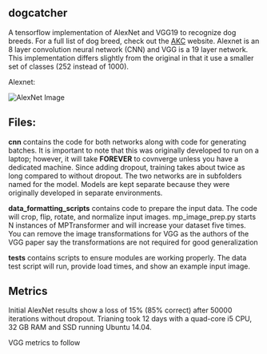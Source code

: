## dogcatcher

A tensorflow implementation of AlexNet and VGG19 to recognize dog breeds. For a full list of dog breed, check out the [AKC](www.akc.org) website. Alexnet is an 8 layer convolution neural network (CNN) and VGG is a 19 layer network. This implementation differs slightly from the original in that it use a smaller set of classes (252 instead of 1000). 

Alexnet:

![AlexNet Image](http://www.eecs.berkeley.edu/~shhuang/img/alexnet_small.png)

## Files:

**cnn** contains the code for both networks along with code for generating batches. It is important to note that this was originally developed to run on a laptop; however, it will take **FOREVER** to covnverge unless you have a dedicated machine. Since adding dropout, training takes about twice as long compared to without dropout. The two networks are in subfolders named for the model. Models are kept separate because they were originally developed in separate environments. 

**data_formatting_scripts** contains code to prepare the input data. The code will crop, flip, rotate, and normalize input images. mp_image_prep.py starts N instances of MPTransformer and will increase your dataset five times. You can remove the image transformations for VGG as the authors of the VGG paper say the transformations are not required for good generalization

**tests** contains scripts to ensure modules are working properly. The data test script will run, provide load times, and show an example input image. 

## Metrics

Initial AlexNet results show a loss of 15% (85% correct) after 50000 iterations without dropout. Trianing took 12 days with a quad-core i5 CPU, 32 GB RAM and SSD running Ubuntu 14.04.

VGG metrics to follow
